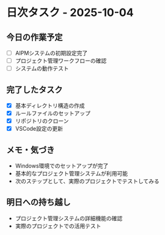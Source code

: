 # 日次タスク - 2025-10-04

## 今日の作業予定
- [ ] AIPMシステムの初期設定完了
- [ ] プロジェクト管理ワークフローの確認
- [ ] システムの動作テスト

## 完了したタスク
- [x] 基本ディレクトリ構造の作成
- [x] ルールファイルのセットアップ
- [x] リポジトリのクローン
- [x] VSCode設定の更新

## メモ・気づき
- Windows環境でのセットアップが完了
- 基本的なプロジェクト管理システムが利用可能
- 次のステップとして、実際のプロジェクトでテストしてみる

## 明日への持ち越し
- プロジェクト管理システムの詳細機能の確認
- 実際のプロジェクトでの活用テスト








